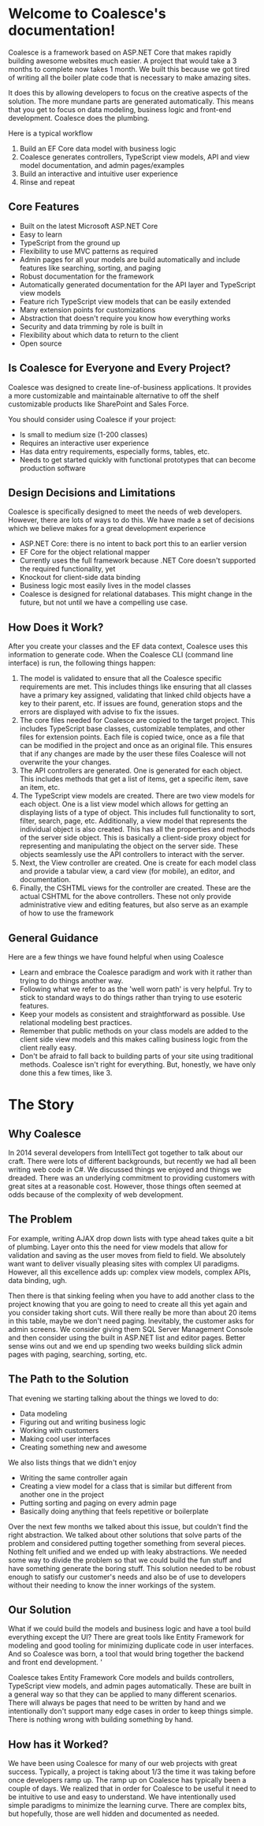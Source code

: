 
# Welcome to Coalesce's documentation!

Coalesce is a framework based on ASP.NET Core that makes rapidly building awesome websites much easier. A project that would take a 3 months to complete now takes 1 month. We built this because we got tired of writing all the boiler plate code that is necessary to make amazing sites. 

It does this by allowing developers to focus on the creative aspects of the solution. The more mundane parts are generated automatically. This means that you get to focus on data modeling, business logic and front-end development. Coalesce does the plumbing.

Here is a typical workflow
   1. Build an EF Core data model with business logic
   2. Coalesce generates controllers, TypeScript view models, API and view model documentation, and admin pages/examples
   3. Build an interactive and intuitive user experience
   4. Rinse and repeat


## Core Features
   * Built on the latest Microsoft ASP.NET Core
   * Easy to learn
   * TypeScript from the ground up
   * Flexibility to use MVC patterns as required
   * Admin pages for all your models are build automatically and include features like searching, sorting, and paging
   * Robust documentation for the framework
   * Automatically generated documentation for the API layer and TypeScript view models
   * Feature rich TypeScript view models that can be easily extended
   * Many extension points for customizations
   * Abstraction that doesn't require you know how everything works
   * Security and data trimming by role is built in
   * Flexibility about which data to return to the client
   * Open source


## Is Coalesce for Everyone and Every Project?

Coalesce was designed to create line-of-business applications. It provides a more customizable and maintainable alternative to off the shelf customizable products like SharePoint and Sales Force. 

You should consider using Coalesce if your project:
   * Is small to medium size (1-200 classes)
   * Requires an interactive user experience
   * Has data entry requirements, especially forms, tables, etc.
   * Needs to get started quickly with functional prototypes that can become production software


## Design Decisions and Limitations

Coalesce is specifically designed to meet the needs of web developers. However, there are lots of ways to do this. We have made a set of decisions which we believe makes for a great development experience

   * ASP.NET Core: there is no intent to back port this to an earlier version
   * EF Core for the object relational mapper
   * Currently uses the full framework because .NET Core doesn't supported the required functionality, yet
   * Knockout for client-side data binding 
   * Business logic most easily lives in the model classes
   * Coalesce is designed for relational databases. This might change in the future, but not until we have a compelling use case.


## How Does it Work?

After you create your classes and the EF data context, Coalesce uses this information to generate code. When the Coalesce CLI (command line interface) is run, the following things happen:

   1. The model is validated to ensure that all the Coalesce specific requirements are met. This includes things like ensuring that all classes have a primary key assigned, validating that linked child objects have a key to their parent, etc. If issues are found, generation stops and the errors are displayed with advise to fix the issues.
   2. The core files needed for Coalesce are copied to the target project. This includes TypeScript base classes, customizable templates, and other files for extension points. Each file is copied twice, once as a file that can be modified in the project and once as an original file. This ensures that if any changes are made by the user these files Coalesce will not overwrite the your changes.
   3. The API controllers are generated. One is generated for each object. This includes methods that get a list of items, get a specific item, save an item, etc. 
   4. The TypeScript view models are created. There are two view models for each object. One is a list view model which allows for getting an displaying lists of a type of object. This includes full functionality to sort, filter, search, page, etc. Additionally, a view model that represents the individual object is also created. This has all the properties and methods of the server side object. This is basically a client-side proxy object for representing and manipulating the object on the server side. These objects seamlessly use the API controllers to interact with the server. 
   5. Next, the View controller are created. One is create for each model class and provide a tabular view, a card view (for mobile), an editor, and documentation.
   6. Finally, the CSHTML views for the controller are created. These are the actual CSHTML for the above controllers. These not only provide administrative view and editing features, but also serve as an example of how to use the framework


## General Guidance

Here are a few things we have found helpful when using Coalesce

   * Learn and embrace the Coalesce paradigm and work with it rather than trying to do things another way.
   * Following what we refer to as the 'well worn path' is very helpful. Try to stick to standard ways to do things rather than trying to use esoteric features.
   * Keep your models as consistent and straightforward as possible. Use relational modeling best practices.
   * Remember that public methods on your class models are added to the client side view models and this makes calling business logic from the client really easy.
   * Don't be afraid to fall back to building parts of your site using traditional methods. Coalesce isn't right for everything. But, honestly, we have only done this a few times, like 3. 


# The Story

## Why Coalesce

In 2014 several developers from IntelliTect got together to talk about our craft. There were lots of different backgrounds, but recently we had all been writing web code in C#. We discussed things we enjoyed and things we dreaded. There was an underlying commitment to providing customers with great sites at a reasonable cost. However, those things often seemed at odds because of the complexity of web development.

## The Problem

For example, writing AJAX drop down lists with type ahead takes quite a bit of plumbing. Layer onto this the need for view models that allow for validation and saving as the user moves from field to field. We absolutely want want to deliver visually pleasing sites with complex UI paradigms. However, all this excellence adds up: complex view models, complex APIs, data binding, ugh. 

Then there is that sinking feeling when you have to add another class to the project knowing that you are going to need to create all this yet again and you consider taking short cuts. Will there really be more than about 20 items in this table, maybe we don't need paging. Inevitably, the customer asks for admin screens. We consider giving them SQL Server Management Console and then consider using the built in ASP.NET list and editor pages. Better sense wins out and we end up spending two weeks building slick admin pages with paging, searching, sorting, etc. 


## The Path to the Solution

That evening we starting talking about the things we loved to do:
  * Data modeling
  * Figuring out and writing business logic
  * Working with customers
  * Making cool user interfaces
  * Creating something new and awesome

We also lists things that we didn't enjoy
  * Writing the same controller again
  * Creating a view model for a class that is similar but different from another one in the project
  * Putting sorting and paging on every admin page
  * Basically doing anything that feels repetitive or boilerplate

Over the next few months we talked about this issue, but couldn't find the right abstraction. We talked about other solutions that solve parts of the problem and considered putting together something from several pieces. Nothing felt unified and we ended up with leaky abstractions. We needed some way to divide the problem so that we could build the fun stuff and have something generate the boring stuff. This solution needed to be robust enough to satisfy our customer's needs and also be of use to developers without their needing to know the inner workings of the system.


## Our Solution

What if we could build the models and business logic and have a tool build everything except the UI? There are great tools like Entity Framework for modeling and good tooling for minimizing duplicate code in user interfaces. And so Coalesce was born, a tool that would bring together the backend and front end development. '

Coalesce takes Entity Framework Core models and builds controllers, TypeScript view models, and admin pages automatically. These are built in a general way so that they can be applied to many different scenarios. There will always be pages that need to be written by hand and we intentionally don't support many edge cases in order to keep things simple. There is nothing wrong with building something by hand. 


## How has it Worked?

We have been using Coalesce for many of our web projects with great success. Typically, a project is taking about 1/3 the time it was taking before once developers ramp up. The ramp up on Coalesce has typically been a couple of days. We realized that in order for Coalesce to be useful it need to be intuitive to use and easy to understand. We have intentionally used simple paradigms to minimize the learning curve. There are complex bits, but hopefully, those are well hidden and documented as needed.

